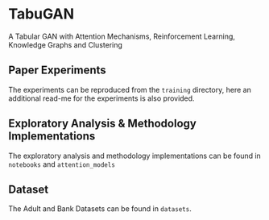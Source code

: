 # TabuGAN
A Tabular GAN with Attention Mechanisms, Reinforcement Learning, Knowledge Graphs and Clustering


## Paper Experiments
The experiments can be reproduced from the `training` directory, here an additional read-me for the experiments is also provided.


## Exploratory Analysis & Methodology Implementations
The exploratory analysis and methodology implementations can be found in `notebooks` and `attention_models` 

## Dataset
The Adult and Bank Datasets can be found in `datasets`.
